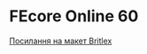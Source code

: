 # FEcore Online 60

[Посилання на макет Britlex](https://www.figma.com/file/nHnQAuAruUuWQ2LsSjO6YR/Britlex-Language-School?node-id=580%3A2)
